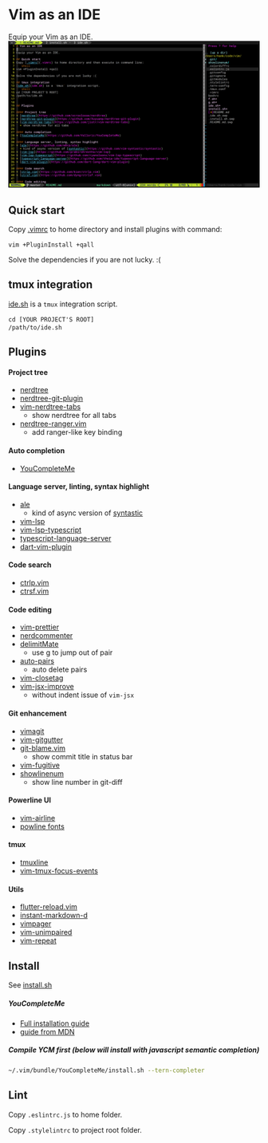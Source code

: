 # Vim as an IDE

Equip your Vim as an IDE.
![screenshot](screenshot.png)

## Quick start
Copy [.vimrc](.vimrc) to home directory and install plugins with command:
```shell
vim +PluginInstall +qall
```
Solve the dependencies if you are not lucky. :(

## tmux integration
[ide.sh](ide.sh) is a `tmux` integration script.
```shell
cd [YOUR PROJECT'S ROOT]
/path/to/ide.sh
```

## Plugins

#### Project tree
* [nerdtree](https://github.com/scrooloose/nerdtree)
* [nerdtree-git-plugin](https://github.com/Xuyuanp/nerdtree-git-plugin)
* [vim-nerdtree-tabs](https://github.com/jistr/vim-nerdtree-tabs)
  * show nerdtree for all tabs
* [nerdtree-ranger.vim](https://github.com/hankchiutw/nerdtree-ranger.vim)
  * add ranger-like key binding

#### Auto completion
* [YouCompleteMe](https://github.com/Valloric/YouCompleteMe)

#### Language server, linting, syntax highlight
* [ale](https://github.com/w0rp/ale)
  * kind of async version of [syntastic](https://github.com/vim-syntastic/syntastic)
* [vim-lsp](https://github.com/prabirshrestha/vim-lsp)
* [vim-lsp-typescript](https://github.com/ryanolsonx/vim-lsp-typescript)
* [typescript-language-server](https://github.com/theia-ide/typescript-language-server)
* [dart-vim-plugin](https://github.com/dart-lang/dart-vim-plugin)

#### Code search
* [ctrlp.vim](https://github.com/kien/ctrlp.vim)
* [ctrsf.vim](https://github.com/dyng/ctrlsf.vim)

#### Code editing
* [vim-prettier](https://github.com/prettier/vim-prettier)
* [nerdcommenter](https://github.com/scrooloose/nerdcommenter)
* [delimitMate](https://github.com/Raimondi/delimitMate)
  * use <C-g>g to jump out of pair
* [auto-pairs](https://github.com/jiangmiao/auto-pairs)
  * auto delete pairs
* [vim-closetag](https://github.com/alvan/vim-closetag)
* [vim-jsx-improve](https://github.com/neoclide/vim-jsx-improve)
  * without indent issue of `vim-jsx`

#### Git enhancement
* [vimagit](https://github.com/jreybert/vimagit)
* [vim-gitgutter](https://github.com/airblade/vim-gitgutter)
* [git-blame.vim](https://github.com/zivyangll/git-blame.vim)
  * show commit title in status bar
* [vim-fugitive](https://github.com/tpope/vim-fugitive)
* [showlinenum](https://github.com/jay/showlinenum)
  * show line number in git-diff

#### Powerline UI
* [vim-airline](https://github.com/vim-airline/vim-airline)
* [powline fonts](https://github.com/powerline/fonts)

#### tmux
* [tmuxline](https://github.com/edkolev/tmuxline.vim)
* [vim-tmux-focus-events](https://github.com/tmux-plugins/vim-tmux-focus-events)

#### Utils
* [flutter-reload.vim](https://github.com/hankchiutw/flutter-reload.vim)
* [instant-markdown-d](https://github.com/suan/vim-instant-markdown)
* [vimpager](https://github.com/rkitover/vimpager)
* [vim-unimpaired](https://github.com/tpope/vim-unimpaired)
* [vim-repeat](https://github.com/tpope/vim-repeat)

## Install

See [install.sh](install.sh)

##### YouCompleteMe
- [Full installation guide](https://github.com/Valloric/YouCompleteMe#full-installation-guide)
- [guide from MDN](https://developer.mozilla.org/en-US/docs/Mozilla/Developer_guide/YouCompleteMe)

##### Compile YCM first (below will install with javascript semantic completion)
```sh
~/.vim/bundle/YouCompleteMe/install.sh --tern-completer
```

## Lint
Copy `.eslintrc.js` to home folder.

Copy `.stylelintrc` to project root folder.
